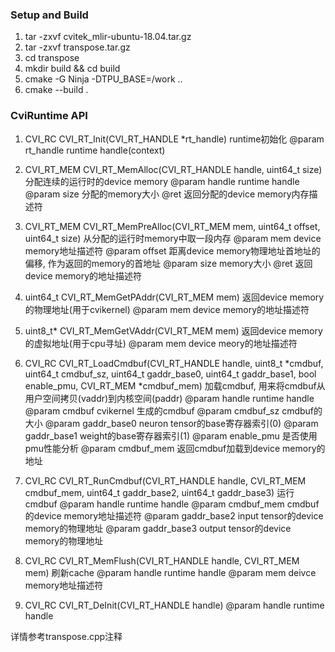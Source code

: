 ### Setup and Build
1. tar -zxvf cvitek_mlir-ubuntu-18.04.tar.gz
2. tar -zxvf transpose.tar.gz
3. cd transpose
4. mkdir build && cd build
5. cmake -G Ninja -DTPU_BASE=/work ..
6. cmake --build .

### CviRuntime API
1. CVI_RC CVI_RT_Init(CVI_RT_HANDLE \*rt_handle)
  runtime初始化
  @param rt_handle runtime handle(context)

2. CVI_RT_MEM CVI_RT_MemAlloc(CVI_RT_HANDLE handle, uint64_t size)
  分配连续的运行时的device memory
  @param handle runtime handle
  @param size 分配的memory大小
  @ret 返回分配的device memory内存描述符

3. CVI_RT_MEM CVI_RT_MemPreAlloc(CVI_RT_MEM mem, uint64_t offset, uint64_t size)
  从分配的运行时memory中取一段内存
  @param mem device memory地址描述符
  @param offset 距离device memory物理地址首地址的偏移, 作为返回的memory的首地址
  @param size memory大小
  @ret 返回device memory的地址描述符

4. uint64_t CVI_RT_MemGetPAddr(CVI_RT_MEM mem)
  返回device memory的物理地址(用于cvikernel)
  @param mem device memory的地址描述符

5. uint8_t\* CVI_RT_MemGetVAddr(CVI_RT_MEM mem)
  返回device memory的虚拟地址(用于cpu寻址)
  @param mem device meory的地址描述符

6. CVI_RC CVI_RT_LoadCmdbuf(CVI_RT_HANDLE handle, uint8_t \*cmdbuf,
              uint64_t cmdbuf_sz, uint64_t gaddr_base0, uint64_t gaddr_base1,
              bool enable_pmu, CVI_RT_MEM *cmdbuf_mem)
  加载cmdbuf, 用来将cmdbuf从用户空间拷贝(vaddr)到内核空间(paddr)
  @param handle runtime handle
  @param cmdbuf cvikernel 生成的cmdbuf
  @param cmdbuf_sz cmdbuf的大小
  @param gaddr_base0 neuron tensor的base寄存器索引(0)
  @param gaddr_base1 weight的base寄存器索引(1)
  @param enable_pmu 是否使用pmu性能分析
  @param cmdbuf_mem 返回cmdbuf加载到device memory的地址

7. CVI_RC CVI_RT_RunCmdbuf(CVI_RT_HANDLE handle, CVI_RT_MEM cmdbuf_mem,
              uint64_t gaddr_base2, uint64_t gaddr_base3)
  运行cmdbuf
  @param handle runtime handle
  @param cmdbuf_mem cmdbuf的device memory地址描述符
  @param gaddr_base2 input tensor的device memory的物理地址
  @param gaddr_base3 output tensor的device memory的物理地址
8. CVI_RC CVI_RT_MemFlush(CVI_RT_HANDLE handle, CVI_RT_MEM mem)
  刷新cache
  @param handle runtime handle
  @param mem deivce memory地址描述符
9. CVI_RC CVI_RT_DeInit(CVI_RT_HANDLE handle)
  @param handle runtime handle

详情参考transpose.cpp注释
